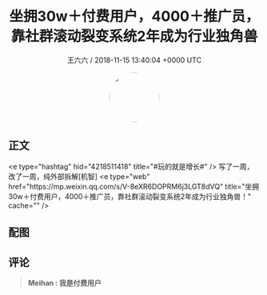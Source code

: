<h1 align="center">坐拥30w＋付费用户，4000＋推广员，靠社群滚动裂变系统2年成为行业独角兽</h1>
<p align="center">
    <a>王六六 / 2018-11-15 13:40:04 &#43;0000 UTC</a>
</p>

<div align="center">
    <img src="https://images.zsxq.com/FjoEggTJXg0GLhFKLn_iorf4P59Z?e=1590940799&amp;token=kIxbL07-8jAj8w1n4s9zv64FuZZNEATmlU_Vm6zD:ri9uHackkQeE-KOwebEfmaM-3AM=" width="100" height="100" style="border:1px solid;border-radius:50%; color:#ffffff"/>
</div>

## 正文

<div>
&lt;e type=&#34;hashtag&#34; hid=&#34;4218511418&#34; title=&#34;#玩的就是增长#&#34; /&gt;  写了一周，改了一周，纯外部拆解[机智]
&lt;e type=&#34;web&#34; href=&#34;https://mp.weixin.qq.com/s/V-8eXR6DOPRM6j3LGT8dVQ&#34; title=&#34;坐拥30w＋付费用户，4000＋推广员，靠社群滚动裂变系统2年成为行业独角兽！&#34; cache=&#34;&#34; /&gt;
</div>

## 配图
<div class="image" align="center">

</div>

## 评论

<div align="left">
<div>

<blockquote >
<span> <strong>Meihan : 我是付费用户 </strong></span>
</blockquote>

</div>
</div>